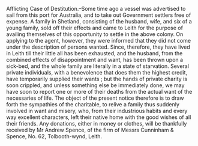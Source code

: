 Afflicting Case of Destitution.–Some
                    time ago a vessel was advertised to sail from this port for Australia,
                    and to take out Government settlers free of expense. A family in Shetland,
                    consisting of the husband, wife, and six of a young family, sold off their
                    effects and came to Leith for the purpose of availing themselves of
                    this opportunity to settle in the above colony. On applying to the agent,
                    however, they were informed that they did not come under the description
                    of persons wanted. Since, therefore, they have lived in Leith till
                    their little all has been exhausted, and the husband, from the combined
                    effects of disappointment and want, has been thrown upon a
                    sick-bed, and the whole family are literally in a state of starvation.
                    Several private individuals, with a benevolence that does them the
                    highest credit, have temporarily supplied their wants ; but the
                    hands of private charity is soon crippled, and unless something else be
                        immediately done, we may have soon to report one or more of
                    their deaths from the actual want of the necessaries of life. The
                    object of the present notice therefore is to draw forth the sympathies of
                    the charitable, to relive a family thus suddenly involved in want and
                    misery, who, from their industrious habits and every way excellent
                    characters, left their native home with the good wishes of all their
                    friends. Any donations, either in money or clothes, will be thankfully
                    received by Mr Andrew Spence, of the firm of Messrs Cunninham & Spence,
                    No. 62, Tolbooth-wynd, Leith.
